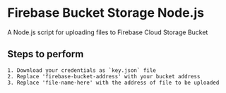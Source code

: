 # Firebase Bucket Storage Node.js
A Node.js script for uploading files to Firebase Cloud Storage Bucket

## Steps to perform
```
1. Download your credentials as `key.json` file
2. Replace 'firebase-bucket-address' with your bucket address
3. Replace 'file-name-here' with the address of file to be uploaded
```
